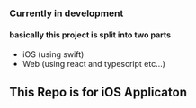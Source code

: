 ### Currently in development
#### basically this project is split into two parts
* iOS (using swift)
* Web (using react and typescript etc...)


## This Repo is for iOS Applicaton 
